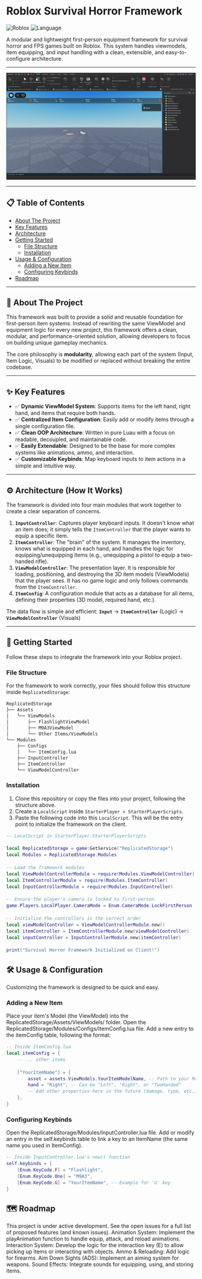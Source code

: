# Roblox Survival Horror Framework

![Roblox](https://img.shields.io/badge/Platform-Roblox-red?style=for-the-badge&logo=roblox)
![Language](https://img.shields.io/badge/Language-Luau-blue?style=for-the-badge)

A modular and lightweight first-person equipment framework for survival horror and FPS games built on Roblox. This system handles viewmodels, item equipping, and input handling with a clean, extensible, and easy-to-configure architecture.

---

![placeholder_gif](https://github.com/victorebouvie/survivalhorror-framework/blob/main/ProjectdemoGIF.gif?raw=true)

---

## 📋 Table of Contents

*   [About The Project](#-about-the-project)
*   [Key Features](#-key-features)
*   [Architecture](#️-architecture-how-it-works)
*   [Getting Started](#-getting-started)
    *   [File Structure](#file-structure)
    *   [Installation](#installation)
*   [Usage & Configuration](#️-usage--configuration)
    *   [Adding a New Item](#adding-a-new-item)
    *   [Configuring Keybinds](#configuring-keybinds)
*   [Roadmap](#️-roadmap)

---

## 📖 About The Project

This framework was built to provide a solid and reusable foundation for first-person item systems. Instead of rewriting the same ViewModel and equipment logic for every new project, this framework offers a clean, modular, and performance-oriented solution, allowing developers to focus on building unique gameplay mechanics.

The core philosophy is **modularity**, allowing each part of the system (Input, Item Logic, Visuals) to be modified or replaced without breaking the entire codebase.

---

## ✨ Key Features

*   ✅ **Dynamic ViewModel System**: Supports items for the left hand, right hand, and items that require both hands.
*   ✅ **Centralized Item Configuration**: Easily add or modify items through a single configuration file.
*   ✅ **Clean OOP Architecture**: Written in pure Luau with a focus on readable, decoupled, and maintainable code.
*   ✅ **Easily Extendable**: Designed to be the base for more complex systems like animations, ammo, and interaction.
*   ✅ **Customizable Keybinds**: Map keyboard inputs to item actions in a simple and intuitive way.

---

## ⚙️ Architecture (How It Works)

The framework is divided into four main modules that work together to create a clear separation of concerns.

1.  **`InputController`**: Captures player keyboard inputs. It doesn't know what an item does; it simply tells the `ItemController` that the player wants to equip a specific item.
2.  **`ItemController`**: The "brain" of the system. It manages the inventory, knows what is equipped in each hand, and handles the logic for equipping/unequipping items (e.g., unequipping a pistol to equip a two-handed rifle).
3.  **`ViewModelController`**: The presentation layer. It is responsible for loading, positioning, and destroying the 3D item models (ViewModels) that the player sees. It has no game logic and only follows commands from the `ItemController`.
4.  **`ItemConfig`**: A configuration module that acts as a database for all items, defining their properties (3D model, required hand, etc.).

The data flow is simple and efficient:
**`Input`** → **`ItemController`** (Logic) → **`ViewModelController`** (Visuals)

---

## 🚀 Getting Started

Follow these steps to integrate the framework into your Roblox project.

### File Structure

For the framework to work correctly, your files should follow this structure inside `ReplicatedStorage`:

```
ReplicatedStorage
├── Assets
│   └── ViewModels
│       ├── FlashlightViewModel
│       ├── M9A3ViewModel
│       └── Other Items/ViewModels
└── Modules
    ├── Configs
    │   └── ItemConfig.lua
    ├── InputController
    ├── ItemController
    └── ViewModelController
```

### Installation

1.  Clone this repository or copy the files into your project, following the structure above.
2.  Create a `LocalScript` inside `StarterPlayer > StarterPlayerScripts`.
3.  Paste the following code into this `LocalScript`. This will be the entry point to initialize the framework on the client.

```lua
-- LocalScript in StarterPlayer.StarterPlayerScripts

local ReplicatedStorage = game:GetService("ReplicatedStorage")
local Modules = ReplicatedStorage.Modules

-- Load the framework modules
local ViewModelControllerModule = require(Modules.ViewModelController)
local ItemControllerModule = require(Modules.ItemController)
local InputControllerModule = require(Modules.InputController)

-- Ensure the player's camera is locked to first-person
game.Players.LocalPlayer.CameraMode = Enum.CameraMode.LockFirstPerson

-- Initialize the controllers in the correct order
local viewModelController = ViewModelControllerModule.new()
local itemController = ItemControllerModule.new(viewModelController)
local inputController = InputControllerModule.new(itemController)

print("Survival Horror Framework Initialized on Client!")
```

## 🛠️ Usage & Configuration
Customizing the framework is designed to be quick and easy.

### Adding a New Item
Place your item's Model (the ViewModel) into the ReplicatedStorage/Assets/ViewModels/ folder.
Open the ReplicatedStorage/Modules/Configs/ItemConfig.lua file.
Add a new entry to the itemConfig table, following the format:

```lua
-- Inside ItemConfig.lua
local itemConfig = {
    -- ... other items
    
    ["YourItemName"] = {
        asset = assets.ViewModels.YourItemModelName, -- Path to your Model
        hand = "Right", -- Can be "Left", "Right", or "TwoHanded"
        -- Add other properties here in the future (damage, type, etc.)
    },
}
```

### Configuring Keybinds
Open the ReplicatedStorage/Modules/InputController.lua file.
Add or modify an entry in the self.keybinds table to link a key to an ItemName (the same name you used in ItemConfig).

```lua
-- Inside InputController.lua's new() function
self.keybinds = {
    [Enum.KeyCode.F] = "Flashlight",
    [Enum.KeyCode.One] = "M9A3",
    [Enum.KeyCode.G] = "YourItemName", -- Example for 'G' key
}
```

## 🗺️ Roadmap
This project is under active development. See the open issues for a full list of proposed features (and known issues).
Animation System: Implement the playAnimation function to handle equip, attack, and reload animations.
Interaction System: Develop the logic for the interaction key (E) to allow picking up items or interacting with objects.
Ammo & Reloading: Add logic for firearms.
Aim Down Sights (ADS): Implement an aiming system for weapons.
Sound Effects: Integrate sounds for equipping, using, and storing items.
